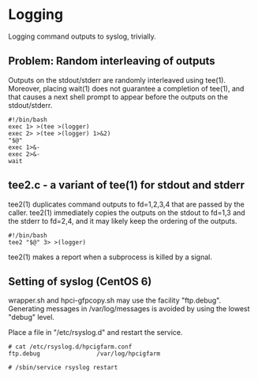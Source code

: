 # Logging

Logging command outputs to syslog, trivially.

## Problem: Random interleaving of outputs

Outputs on the stdout/stderr are randomly interleaved using tee(1).
Moreover, placing wait(1) does not guarantee a completion of tee(1),
and that causes a next shell prompt to appear before the outputs on
the stdout/stderr.

```
#!/bin/bash
exec 1> >(tee >(logger)
exec 2> >(tee >(logger) 1>&2)
"$@"
exec 1>&-
exec 2>&-
wait
```

## tee2.c - a variant of tee(1) for stdout and stderr

tee2(1) duplicates command outputs to fd=1,2,3,4 that are passed by
the caller.  tee2(1) immediately copies the outputs on the stdout to
fd=1,3 and the stderr to fd=2,4, and it may likely keep the ordering
of the outputs.

```
#!/bin/bash
tee2 "$@" 3> >(logger)
```

tee2(1) makes a report when a subprocess is killed by a signal.

## Setting of syslog (CentOS 6)

wrapper.sh and hpci-gfpcopy.sh may use the facility "ftp.debug".
Generating messages in /var/log/messages is avoided by using the
lowest "debug" level.

Place a file in "/etc/rsyslog.d" and restart the service.

```
# cat /etc/rsyslog.d/hpcigfarm.conf
ftp.debug                /var/log/hpcigfarm
```

```
# /sbin/service rsyslog restart
```
